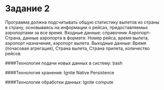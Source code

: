 # Задание 2
Программа должна подсчитывать общую статистику вылетов из страны в страну, основываясь на информации о рейсах, предоставляемых аэропортами за все время. Входные данные: справочник Аэропорт-Страна, данные аэропорта в формате: Номер рейса, время вылета, аэропорт назначения, аэропорт вылета. Выходные данные: Время (почасовая агрегация), Страна вылета, Страна прилета, количество рейсов.

####Технология подачи новых данных в систему: bash

####Технология хранения: Ignite Native Persistence

####Технология обработки данных: Ignite compute